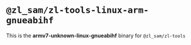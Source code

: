 # `@zl_sam/zl-tools-linux-arm-gnueabihf`

This is the **armv7-unknown-linux-gnueabihf** binary for `@zl_sam/zl-tools`
